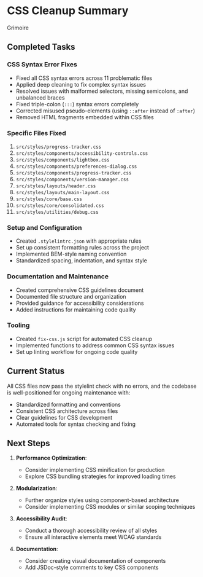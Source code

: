 # CSS Cleanup Summary
Grimoire

## Completed Tasks

### CSS Syntax Error Fixes
- Fixed all CSS syntax errors across 11 problematic files
- Applied deep cleaning to fix complex syntax issues
- Resolved issues with malformed selectors, missing semicolons, and unbalanced braces
- Fixed triple-colon (`:::`) syntax errors completely
- Corrected misused pseudo-elements (using `::after` instead of `:after`)
- Removed HTML fragments embedded within CSS files

### Specific Files Fixed
1. `src/styles/progress-tracker.css`
2. `src/styles/components/accessibility-controls.css`
3. `src/styles/components/lightbox.css`
4. `src/styles/components/preferences-dialog.css`
5. `src/styles/components/progress-tracker.css`
6. `src/styles/components/version-manager.css`
7. `src/styles/layouts/header.css`
8. `src/styles/layouts/main-layout.css`
9. `src/styles/core/base.css`
10. `src/styles/core/consolidated.css`
11. `src/styles/utilities/debug.css`

### Setup and Configuration
- Created `.stylelintrc.json` with appropriate rules
- Set up consistent formatting rules across the project
- Implemented BEM-style naming convention
- Standardized spacing, indentation, and syntax style

### Documentation and Maintenance
- Created comprehensive CSS guidelines document
- Documented file structure and organization
- Provided guidance for accessibility considerations
- Added instructions for maintaining code quality

### Tooling
- Created `fix-css.js` script for automated CSS cleanup
- Implemented functions to address common CSS syntax issues
- Set up linting workflow for ongoing code quality

## Current Status

All CSS files now pass the stylelint check with no errors, and the codebase is well-positioned for ongoing maintenance with:

- Standardized formatting and conventions
- Consistent CSS architecture across files
- Clear guidelines for CSS development
- Automated tools for syntax checking and fixing

## Next Steps

1. **Performance Optimization**:
   - Consider implementing CSS minification for production
   - Explore CSS bundling strategies for improved loading times

2. **Modularization**:
   - Further organize styles using component-based architecture
   - Consider implementing CSS modules or similar scoping techniques

3. **Accessibility Audit**:
   - Conduct a thorough accessibility review of all styles
   - Ensure all interactive elements meet WCAG standards

4. **Documentation**:
   - Consider creating visual documentation of components
   - Add JSDoc-style comments to key CSS components 
